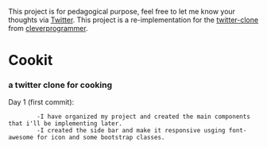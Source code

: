 This project is for pedagogical purpose, feel free to let me know your thoughts via [Twitter](https://twitter.com/faroukyeddou).
This project is a re-implementation for the [twitter-clone](https://github.com/CleverProgrammers/twitter-clone) from [cleverprogrammer](https://www.youtube.com/c/CleverProgrammer/).
# Cookit
### a twitter clone for cooking
Day 1 (first commit): 
            
            -I have organized my project and created the main components that i'll be implementing later. 
            -I created the side bar and make it responsive usging font-awesome for icon and some bootstrap classes.

